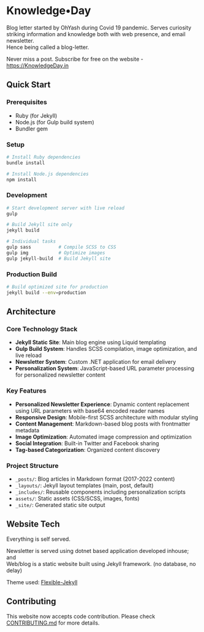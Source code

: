 # Knowledge•Day

Blog letter started by OhYash during Covid 19 pandemic. Serves curiosity striking information and knowledge both with web presence, and email newsletter.  
Hence being called a blog-letter.

Never miss a post. Subscribe for free on the website - https://KnowledgeDay.in

## Quick Start

### Prerequisites
- Ruby (for Jekyll)
- Node.js (for Gulp build system)
- Bundler gem

### Setup
```bash
# Install Ruby dependencies
bundle install

# Install Node.js dependencies  
npm install
```

### Development
```bash
# Start development server with live reload
gulp

# Build Jekyll site only
jekyll build

# Individual tasks
gulp sass          # Compile SCSS to CSS
gulp img           # Optimize images
gulp jekyll-build  # Build Jekyll site
```

### Production Build
```bash
# Build optimized site for production
jekyll build --env=production
```

## Architecture

### Core Technology Stack
- **Jekyll Static Site**: Main blog engine using Liquid templating
- **Gulp Build System**: Handles SCSS compilation, image optimization, and live reload
- **Newsletter System**: Custom .NET application for email delivery
- **Personalization System**: JavaScript-based URL parameter processing for personalized newsletter content

### Key Features
- **Personalized Newsletter Experience**: Dynamic content replacement using URL parameters with base64 encoded reader names
- **Responsive Design**: Mobile-first SCSS architecture with modular styling
- **Content Management**: Markdown-based blog posts with frontmatter metadata
- **Image Optimization**: Automated image compression and optimization
- **Social Integration**: Built-in Twitter and Facebook sharing
- **Tag-based Categorization**: Organized content discovery

### Project Structure
- `_posts/`: Blog articles in Markdown format (2017-2022 content)
- `_layouts/`: Jekyll layout templates (main, post, default)
- `_includes/`: Reusable components including personalization scripts
- `assets/`: Static assets (CSS/SCSS, images, fonts)
- `_site/`: Generated static site output

## Website Tech

Everything is self served.

Newsletter is served using dotnet based application developed inhouse; and  
Web/blog is a static website built using Jekyll framework. (no database, no delay)  

Theme used: [Flexible-Jekyll](Flexible-Jekyll)

## Contributing

This website now accepts code contribution. Please check [CONTRIBUTING.md](/CONTRIBUTING.md) for more details.
